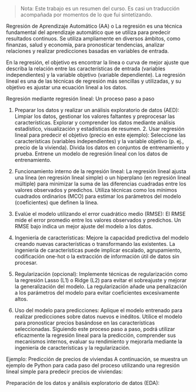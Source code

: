 

> Nota: Este trabajo es un resumen del curso. Es casi un traducción acompañada por momentos de lo que fui sintetizando.

Regresión de Aprendizaje Automático (AA) o 
La regresión es una técnica fundamental del aprendizaje automático que se utiliza para predecir resultados continuos. Se utiliza ampliamente en diversos ámbitos, como finanzas, salud y economía, para pronosticar tendencias, analizar relaciones y realizar predicciones basadas en variables de entrada.

En la regresión, el objetivo es encontrar la línea o curva de mejor ajuste que describa la relación entre las características de entrada (variables independientes) y la variable objetivo (variable dependiente). La regresión lineal es una de las técnicas de regresión más sencillas y utilizadas, y su objetivo es ajustar una ecuación lineal a los datos.

Regresión mediante regresión lineal: Un proceso paso a paso
1. Preparar los datos y realizar un análisis exploratorio de datos (AED):
Limpiar los datos, gestionar los valores faltantes y preprocesar las características.
Explorar y comprender los datos mediante análisis estadístico, visualización y estadísticas de resumen. 2. Usar regresión lineal para predecir el objetivo (precio en este ejemplo):
Seleccione las características (variables independientes) y la variable objetivo (p. ej., precio de la vivienda).
Divida los datos en conjuntos de entrenamiento y prueba.
Entrene un modelo de regresión lineal con los datos de entrenamiento.
3. Funcionamiento interno de la regresión lineal:
La regresión lineal ajusta una línea (en regresión lineal simple) o un hiperplano (en regresión lineal múltiple) para minimizar la suma de las diferencias cuadradas entre los valores observados y predichos.
Utiliza técnicas como los mínimos cuadrados ordinarios (MCO) para estimar los parámetros del modelo (coeficientes) que definen la línea.
4. Evalúe el modelo utilizando el error cuadrático medio (RMSE):
El RMSE mide el error promedio entre los valores observados y predichos.
Un RMSE bajo indica un mejor ajuste del modelo a los datos.
5. Ingeniería de características:
Mejore la capacidad predictiva del modelo creando nuevas características o transformando las existentes. La ingeniería de características puede implicar escalado, agrupamiento, codificación one-hot o la extracción de información útil de datos sin procesar.

6. Regularización (opcional):
Implemente técnicas de regularización como la regresión Lasso (L1) o Ridge (L2) para evitar el sobreajuste y mejorar la generalización del modelo.
La regularización añade una penalización a los parámetros del modelo para evitar coeficientes excesivamente altos.

7. Uso del modelo para predicciones:
Aplique el modelo entrenado para realizar predicciones sobre datos nuevos e inéditos.
Utilice el modelo para pronosticar precios basándose en las características seleccionadas.
Siguiendo este proceso paso a paso, podrá utilizar eficazmente la regresión lineal para la predicción, comprender sus mecanismos internos, evaluar su rendimiento y mejorarla mediante la ingeniería de características y la regularización.

Ejemplo: Predicción de precios de viviendas
A continuación, se muestra un ejemplo de Python para cada paso del proceso utilizando una regresión lineal simple para predecir precios de viviendas:

Preparación de los datos y análisis exploratorio de datos (EDA):